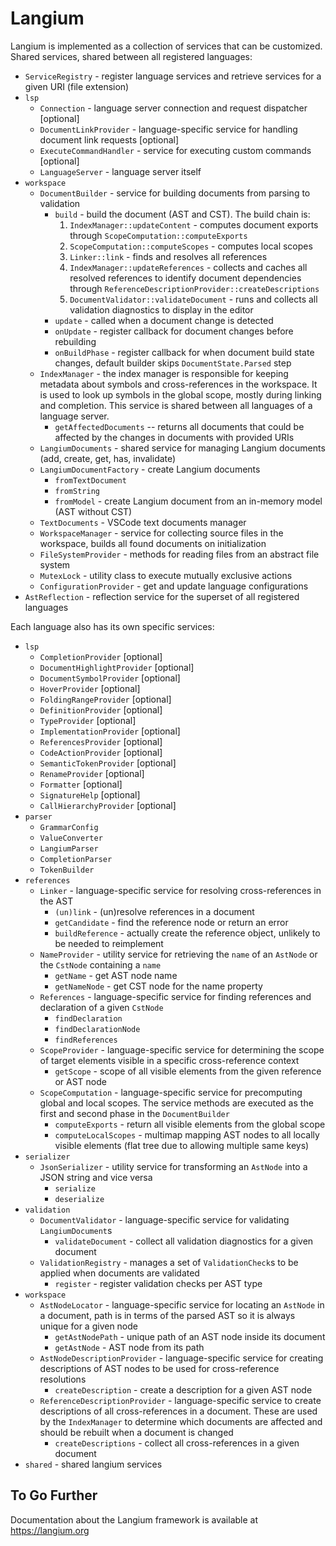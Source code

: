 # Langium

Langium is implemented as a collection of services that can be customized. Shared services, shared between all registered languages:

* `ServiceRegistry` - register language services and retrieve services for a given URI (file extension)
* `lsp`
  * `Connection` - language server connection and request dispatcher [optional]
  * `DocumentLinkProvider` - language-specific service for handling document link requests [optional]
  * `ExecuteCommandHandler` - service for executing custom commands [optional]
  * `LanguageServer` - language server itself
* `workspace`
  * `DocumentBuilder` - service for building documents from parsing to validation
    * `build` - build the document (AST and CST). The build chain is:
      1. `IndexManager::updateContent` - computes document exports through `ScopeComputation::computeExports`
      1. `ScopeComputation::computeScopes` - computes local scopes
      1. `Linker::link` - finds and resolves all references
      1. `IndexManager::updateReferences` - collects and caches all resolved references to identify document dependencies through `ReferenceDescriptionProvider::createDescriptions`
      1. `DocumentValidator::validateDocument` - runs and collects all validation diagnostics to display in the editor
    * `update` - called when a document change is detected
    * `onUpdate` - register callback for document changes before rebuilding
    * `onBuildPhase` - register callback for when document build state changes, default builder skips `DocumentState.Parsed` step
  * `IndexManager` - the index manager is responsible for keeping metadata about symbols and cross-references in the workspace. It is used to look up symbols in the global scope, mostly during linking and completion. This service is shared between all languages of a language server.
    * `getAffectedDocuments` -- returns all documents that could be affected by the changes in documents with provided URIs
  * `LangiumDocuments` - shared service for managing Langium documents (add, create, get, has, invalidate)
  * `LangiumDocumentFactory` - create Langium documents
    * `fromTextDocument`
    * `fromString`
    * `fromModel` - create Langium document from an in-memory model (AST without CST)
  * `TextDocuments` - VSCode text documents manager
  * `WorkspaceManager` - service for collecting source files in the workspace, builds all found documents on initialization
  * `FileSystemProvider` - methods for reading files from an abstract file system
  * `MutexLock` - utility class to execute mutually exclusive actions
  * `ConfigurationProvider` - get and update language configurations
* `AstReflection` - reflection service for the superset of all registered languages

Each language also has its own specific services:

* `lsp`
  * `CompletionProvider` [optional]
  * `DocumentHighlightProvider` [optional]
  * `DocumentSymbolProvider` [optional]
  * `HoverProvider` [optional]
  * `FoldingRangeProvider` [optional]
  * `DefinitionProvider` [optional]
  * `TypeProvider` [optional]
  * `ImplementationProvider` [optional]
  * `ReferencesProvider` [optional]
  * `CodeActionProvider` [optional]
  * `SemanticTokenProvider` [optional]
  * `RenameProvider` [optional]
  * `Formatter` [optional]
  * `SignatureHelp` [optional]
  * `CallHierarchyProvider` [optional]
* `parser`
  * `GrammarConfig`
  * `ValueConverter`
  * `LangiumParser`
  * `CompletionParser`
  * `TokenBuilder`
* `references`
  * `Linker` - language-specific service for resolving cross-references in the AST
    * `(un)link` - (un)resolve references in a document
    * `getCandidate` - find the reference node or return an error
    * `buildReference` - actually create the reference object, unlikely to be needed to reimplement
  * `NameProvider` - utility service for retrieving the `name` of an `AstNode` or the `CstNode` containing a `name`
    * `getName` - get AST node name
    * `getNameNode` - get CST node for the name property
  * `References` - language-specific service for finding references and declaration of a given `CstNode`
    * `findDeclaration`
    * `findDeclarationNode`
    * `findReferences`
  * `ScopeProvider` - language-specific service for determining the scope of target elements visible in a specific cross-reference context
    * `getScope` - scope of all visible elements from the given reference or AST node
  * `ScopeComputation` - language-specific service for precomputing global and local scopes. The service methods are executed as the first and second phase in the `DocumentBuilder`
    * `computeExports` - return all visible elements from the global scope
    * `computeLocalScopes` - multimap mapping AST nodes to all locally visible elements (flat tree due to allowing multiple same keys)
* `serializer`
  * `JsonSerializer` - utility service for transforming an `AstNode` into a JSON string and vice versa
    * `serialize`
    * `deserialize`
* `validation`
  * `DocumentValidator` - language-specific service for validating `LangiumDocument`s
    * `validateDocument` - collect all validation diagnostics for a given document
  * `ValidationRegistry` - manages a set of `ValidationCheck`s to be applied when documents are validated
    * `register` - register validation checks per AST type
* `workspace`
  * `AstNodeLocator` - language-specific service for locating an `AstNode` in a document, path is in terms of the parsed AST so it is always unique for a given node
    * `getAstNodePath` - unique path of an AST node inside its document
    * `getAstNode` - AST node from its path
  * `AstNodeDescriptionProvider` - language-specific service for creating descriptions of AST nodes to be used for cross-reference resolutions
    * `createDescription` - create a description for a given AST node
  * `ReferenceDescriptionProvider` - language-specific service to create descriptions of all cross-references in a document. These are used by the `IndexManager` to determine which documents are affected and should be rebuilt when a document is changed
    * `createDescriptions` - collect all cross-references in a given document
* `shared` - shared langium services

## To Go Further

Documentation about the Langium framework is available at <https://langium.org>
